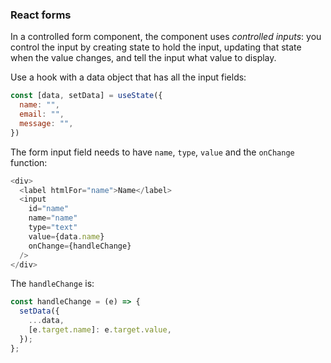 ### React forms

In a controlled form component, the component uses *controlled inputs*: you control the input by creating state to hold the input, updating that state when the value changes, and tell the input what value to display.

Use a hook with a data object that has all the input fields:  
```js
const [data, setData] = useState({
  name: "",
  email: "",
  message: "",
})
```

The form input field needs to have `name`, `type`, `value` and the `onChange` function:  
```js
<div>
  <label htmlFor="name">Name</label>
  <input
    id="name"
    name="name"
    type="text"
    value={data.name}
    onChange={handleChange}
  />
</div>
```
The `handleChange` is:  

```js
const handleChange = (e) => {
  setData({
    ...data,
    [e.target.name]: e.target.value,
  });
};
```

